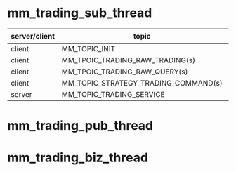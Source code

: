 # mm_trading_sub_thread

| server/client | topic                                | init时机   | 角色    |
| ------------- | ------------------------------------ | ---------- | ------- |
| client        | MM_TOPIC_INIT                        | init       | pub/sub |
| client        | MM_TPOIC_TRADING_RAW_TRADING(s)      | start_work | pub/sub |
| client        | MM_TPOIC_TRADING_RAW_QUERY(s)        | start_work | req/rsp |
| client        | MM_TOPIC_STRATEGY_TRADING_COMMAND(s) | start_work | pub/sub |
| server        | MM_TOPIC_TRADING_SERVICE             | start_work | req/rsp |



# mm_trading_pub_thread

# mm_trading_biz_thread